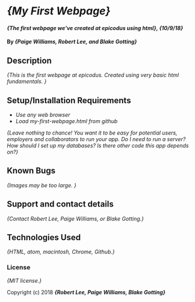 # _{My First Webpage}_

#### _{The first webpage we've created at epicodus using html}, {10/9/18}_

#### By _**{Paige Williams, Robert Lee, and Blake Gotting}**_

## Description

_{This is the first webpage at epicodus. Created using very basic html fundamentals. }_

## Setup/Installation Requirements

* _Use any web browser_
* _Load my-first-webpage.html from github_

_{Leave nothing to chance! You want it to be easy for potential users, employers and collaborators to run your app. Do I need to run a server? How should I set up my databases? Is there other code this app depends on?}_

## Known Bugs

_{Images may be too large. }_

## Support and contact details

_{Contact Robert Lee, Paige Williams, or Blake Gotting.}_

## Technologies Used

_{HTML, atom, macintosh, Chrome, Github.}_

### License

*{MIT license.}*

Copyright (c) 2018 **_{Robert Lee, Paige Williams, Blake Gotting}_**
